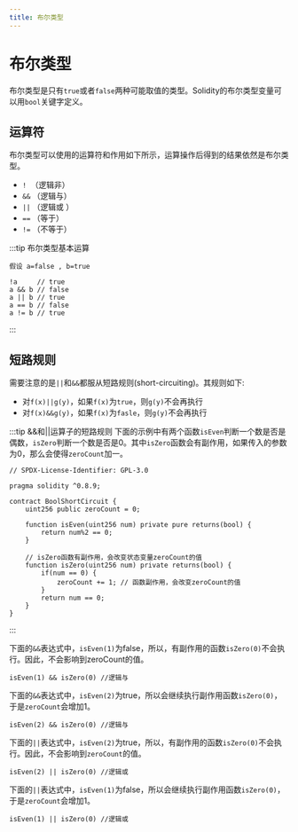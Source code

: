 ```yaml
---
title: 布尔类型
---
```


# 布尔类型

布尔类型是只有`true`或者`false`两种可能取值的类型。Solidity的布尔类型变量可以用`bool`关键字定义。

## 运算符

布尔类型可以使用的运算符和作用如下所示，运算操作后得到的结果依然是布尔类型。

- `!`   （逻辑非）
- `&&` （逻辑与）
- `||` （逻辑或 ）
- `==` （等于）
- `!=` （不等于）

:::tip 布尔类型基本运算 
```solidity
假设 a=false , b=true

!a     // true
a && b // false
a || b // true
a == b // false
a != b // true
```
:::

## 短路规则

需要注意的是`||`和`&&`都服从短路规则(short-circuiting)。其规则如下:

- 对`f(x)||g(y)`，如果`f(x)`为`true`，则`g(y)`不会再执行
- 对`f(x)&&g(y)`，如果`f(x)`为`fasle`，则`g(y)`不会再执行

:::tip &&和||运算子的短路规则 
下面的示例中有两个函数`isEven`判断一个数是否是偶数，`isZero`判断一个数是否是0。其中`isZero`函数会有副作用，如果传入的参数为0，那么会使得`zeroCount`加一。

```solidity
// SPDX-License-Identifier: GPL-3.0

pragma solidity ^0.8.9;

contract BoolShortCircuit {
    uint256 public zeroCount = 0;

    function isEven(uint256 num) private pure returns(bool) {
        return num%2 == 0;
    }

    // isZero函数有副作用，会改变状态变量zeroCount的值
    function isZero(uint256 num) private returns(bool) {
        if(num == 0) {
            zeroCount += 1; // 函数副作用，会改变zeroCount的值
        }
        return num == 0;
    }
}
```
:::

下面的`&&`表达式中，`isEven(1)`为false，所以，有副作用的函数`isZero(0)`不会执行。因此，不会影响到zeroCount的值。

```solidity
isEven(1) && isZero(0) //逻辑与
```

下面的`&&`表达式中，`isEven(2)`为true，所以会继续执行副作用函数`isZero(0)`，于是`zeroCount`会增加1。

```solidity
isEven(2) && isZero(0) //逻辑与
```

下面的`||`表达式中，`isEven(2)`为true，所以，有副作用的函数`isZero(0)`不会执行。因此，不会影响到`zeroCount`的值。

```solidity
isEven(2) || isZero(0) //逻辑或
```

下面的`||`表达式中，`isEven(1)`为false，所以会继续执行副作用函数`isZero(0)`，于是`zeroCount`会增加1。

```solidity
isEven(1) || isZero(0) //逻辑或
```